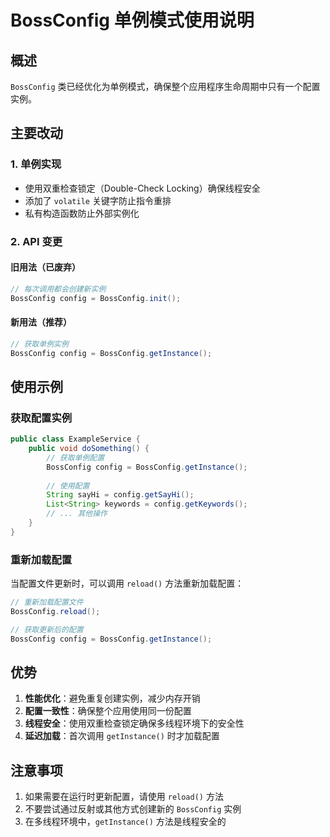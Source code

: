 # BossConfig 单例模式使用说明

## 概述
`BossConfig` 类已经优化为单例模式，确保整个应用程序生命周期中只有一个配置实例。

## 主要改动

### 1. 单例实现
- 使用双重检查锁定（Double-Check Locking）确保线程安全
- 添加了 `volatile` 关键字防止指令重排
- 私有构造函数防止外部实例化

### 2. API 变更

#### 旧用法（已废弃）
```java
// 每次调用都会创建新实例
BossConfig config = BossConfig.init();
```

#### 新用法（推荐）
```java
// 获取单例实例
BossConfig config = BossConfig.getInstance();
```

## 使用示例

### 获取配置实例
```java
public class ExampleService {
    public void doSomething() {
        // 获取单例配置
        BossConfig config = BossConfig.getInstance();
        
        // 使用配置
        String sayHi = config.getSayHi();
        List<String> keywords = config.getKeywords();
        // ... 其他操作
    }
}
```

### 重新加载配置
当配置文件更新时，可以调用 `reload()` 方法重新加载配置：

```java
// 重新加载配置文件
BossConfig.reload();

// 获取更新后的配置
BossConfig config = BossConfig.getInstance();
```

## 优势

1. **性能优化**：避免重复创建实例，减少内存开销
2. **配置一致性**：确保整个应用使用同一份配置
3. **线程安全**：使用双重检查锁定确保多线程环境下的安全性
4. **延迟加载**：首次调用 `getInstance()` 时才加载配置

## 注意事项

1. 如果需要在运行时更新配置，请使用 `reload()` 方法
2. 不要尝试通过反射或其他方式创建新的 `BossConfig` 实例
3. 在多线程环境中，`getInstance()` 方法是线程安全的 